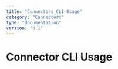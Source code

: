 ```yaml
---
title: "Connectors CLI Usage"
category: "Connectors"
type: "documentation"
version: "0.1"
---
```


# Connector CLI Usage
